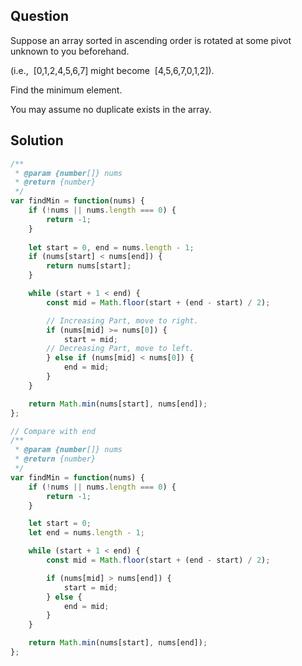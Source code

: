 ## Question

Suppose an array sorted in ascending order is rotated at some pivot unknown to you beforehand.

(i.e.,  [0,1,2,4,5,6,7] might become  [4,5,6,7,0,1,2]).

Find the minimum element.

You may assume no duplicate exists in the array.

## Solution
```javascript
/**
 * @param {number[]} nums
 * @return {number}
 */
var findMin = function(nums) {
    if (!nums || nums.length === 0) {
        return -1;
    }
    
    let start = 0, end = nums.length - 1;
    if (nums[start] < nums[end]) {
        return nums[start];
    }

    while (start + 1 < end) {
        const mid = Math.floor(start + (end - start) / 2);

        // Increasing Part, move to right.
        if (nums[mid] >= nums[0]) {
            start = mid;
        // Decreasing Part, move to left.
        } else if (nums[mid] < nums[0]) {
            end = mid;
        }
    }

    return Math.min(nums[start], nums[end]);
};

// Compare with end
/**
 * @param {number[]} nums
 * @return {number}
 */
var findMin = function(nums) {
    if (!nums || nums.length === 0) {
        return -1;
    }

    let start = 0;
    let end = nums.length - 1;

    while (start + 1 < end) {
        const mid = Math.floor(start + (end - start) / 2);

        if (nums[mid] > nums[end]) {
            start = mid;
        } else {
            end = mid;
        }
    }

    return Math.min(nums[start], nums[end]);
};
```